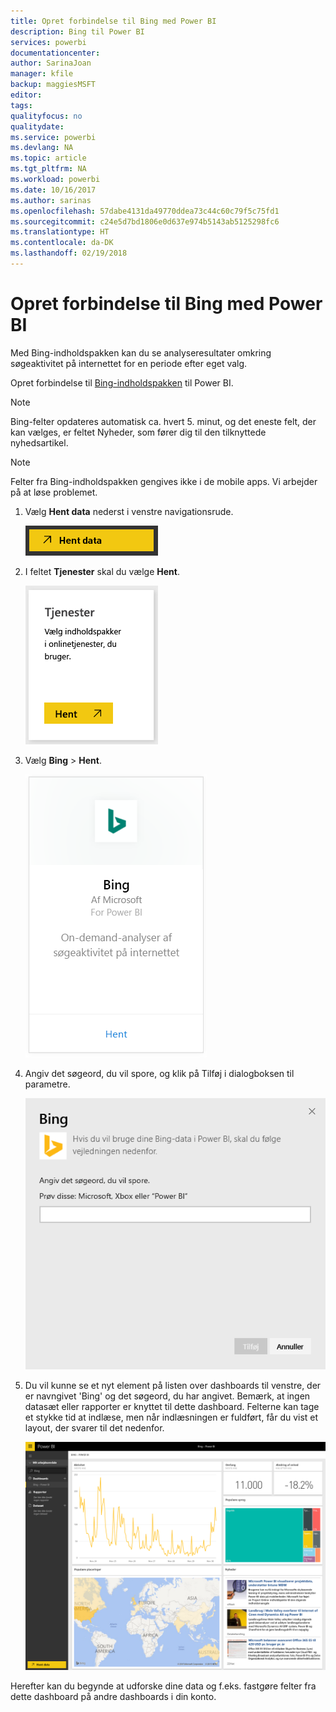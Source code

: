 ```yaml
---
title: Opret forbindelse til Bing med Power BI
description: Bing til Power BI
services: powerbi
documentationcenter: 
author: SarinaJoan
manager: kfile
backup: maggiesMSFT
editor: 
tags: 
qualityfocus: no
qualitydate: 
ms.service: powerbi
ms.devlang: NA
ms.topic: article
ms.tgt_pltfrm: NA
ms.workload: powerbi
ms.date: 10/16/2017
ms.author: sarinas
ms.openlocfilehash: 57dabe4131da49770ddea73c44c60c79f5c75fd1
ms.sourcegitcommit: c24e5d7bd1806e0d637e974b5143ab5125298fc6
ms.translationtype: HT
ms.contentlocale: da-DK
ms.lasthandoff: 02/19/2018
---
```

# <a name="connect-to-bing-with-power-bi"></a>Opret forbindelse til Bing med Power BI
Med Bing-indholdspakken kan du se analyseresultater omkring søgeaktivitet på internettet for en periode efter eget valg.

Opret forbindelse til [Bing-indholdspakken](https://app.powerbi.com/groups/me/getdata/services/bing) til Power BI.

>[!NOTE]
>Bing-felter opdateres automatisk ca. hvert 5. minut, og det eneste felt, der kan vælges, er feltet Nyheder, som fører dig til den tilknyttede nyhedsartikel. 

>[!NOTE]
>Felter fra Bing-indholdspakken gengives ikke i de mobile apps. Vi arbejder på at løse problemet.

1. Vælg **Hent data** nederst i venstre navigationsrude.
   
    ![](media/service-connect-to-bing/getdata.png)
2. I feltet **Tjenester** skal du vælge **Hent**.
   
    ![](media/service-connect-to-bing/services.png)
3. Vælg **Bing** > **Hent**.
   
    ![](media/service-connect-to-bing/bing.png)
4. Angiv det søgeord, du vil spore, og klik på Tilføj i dialogboksen til parametre.
   
    ![](media/service-connect-to-bing/params.png)    
5. Du vil kunne se et nyt element på listen over dashboards til venstre, der er navngivet 'Bing' og det søgeord, du har angivet. Bemærk, at ingen datasæt eller rapporter er knyttet til dette dashboard. Felterne kan tage et stykke tid at indlæse, men når indlæsningen er fuldført, får du vist et layout, der svarer til det nedenfor.
   
    ![](media/service-connect-to-bing/dashboard.png)

Herefter kan du begynde at udforske dine data og f.eks. fastgøre felter fra dette dashboard på andre dashboards i din konto.


